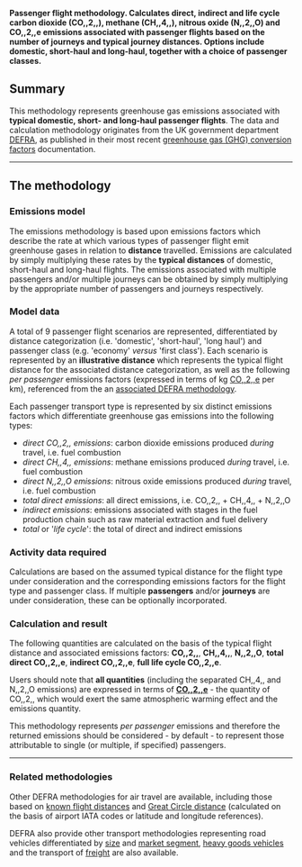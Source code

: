 **Passenger flight methodology. Calculates direct, indirect and life
cycle carbon dioxide (CO,,2,,), methane (CH,,4,,), nitrous oxide
(N,,2,,O) and CO,,2,,e emissions associated with passenger flights based
on the number of journeys and typical journey distances. Options include
domestic, short-haul and long-haul, together with a choice of passenger
classes.**

## Summary

This methodology represents greenhouse gas emissions associated with
**typical domestic, short- and long-haul passenger flights**. The data
and calculation methodology originates from the UK government department
[DEFRA](DEFRA_DECC), as published in their most recent [greenhouse gas
(GHG) conversion
factors](http://www.defra.gov.uk/environment/economy/business-efficiency/reporting)
documentation.

-----

## The methodology

### Emissions model

The emissions methodology is based upon emissions factors which describe
the rate at which various types of passenger flight emit greenhouse
gases in relation to **distance** travelled. Emissions are calculated by
simply multiplying these rates by the **typical distances** of domestic,
short-haul and long-haul flights. The emissions associated with multiple
passengers and/or multiple journeys can be obtained by simply
multiplying by the appropriate number of passengers and journeys
respectively.

### Model data

A total of 9 passenger flight scenarios are represented, differentiated
by distance categorization (i.e. 'domestic', 'short-haul', 'long haul')
and passenger class (e.g. 'economy' *versus* 'first class'). Each
scenario is represented by an **illustrative distance** which represents
the typical flight distance for the associated distance categorization,
as well as the following *per passenger* emissions factors (expressed in
terms of kg [CO,,2,,e](Greenhouse_gases_Global_warming_potentials) per
km), referenced from the an [associated DEFRA
methodology](DEFRA_passenger_transport_methodology).

Each passenger transport type is represented by six distinct emissions
factors which differentiate greenhouse gas emissions into the following
types:

  - *direct CO,,2,, emissions*: carbon dioxide emissions produced
    *during* travel, i.e. fuel combustion
  - *direct CH,,4,, emissions*: methane emissions produced *during*
    travel, i.e. fuel combustion
  - *direct N,,2,,O emissions*: nitrous oxide emissions produced
    *during* travel, i.e. fuel combustion
  - *total direct emissions*: all direct emissions, i.e. CO,,2,, +
    CH,,4,, + N,,2,,O
  - *indirect emissions*: emissions associated with stages in the fuel
    production chain such as raw material extraction and fuel delivery
  - *total* or '*life cycle*': the total of direct and indirect
    emissions

### Activity data required

Calculations are based on the assumed typical distance for the flight
type under consideration and the corresponding emissions factors for the
flight type and passenger class. If multiple **passengers** and/or
**journeys** are under consideration, these can be optionally
incorporated.

### Calculation and result

The following quantities are calculated on the basis of the typical
flight distance and associated emissions factors: **CO,,2,,**,
**CH,,4,,**, **N,,2,,O**, **total direct CO,,2,,e**, **indirect
CO,,2,,e**, **full life cycle CO,,2,,e**.

Users should note that **all quantities** (including the separated
CH,,4,, and N,,2,,O emissions) are expressed in terms of
**[CO,,2,,e](Greenhouse_gases_Global_warming_potentials)** - the
quantity of CO,,2,, which would exert the same atmospheric warming
effect and the emissions quantity.

This methodology represents *per passenger* emissions and therefore the
returned emissions should be considered - by default - to represent
those attributable to single (or multiple, if specified) passengers.

-----

### Related methodologies

Other DEFRA methodologies for air travel are available, including those
based on [known flight distances](DEFRA_passenger_transport_methodology)
and [Great Circle distance](Great_Circle_flight_methodology) (calculated
on the basis of airport IATA codes or latitude and longitude
references).

DEFRA also provide other transport methodologies representing road
vehicles differentiated by
[size](DEFRA_road_transport_methodology_by_vehicle_size) and [market
segment](DEFRA_road_transport_methodology_by_vehicle_class), [heavy
goods vehicles](DEFRA_heavy_goods_vehicle_methodology) and the transport
of [freight](DEFRA_freight_transport_methodology) are also available.
